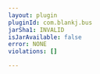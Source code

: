 ```yaml
---
layout: plugin
pluginId: com.blankj.bus
jarSha1: INVALID
isJarAvailable: false
error: NONE
violations: []

---
```

